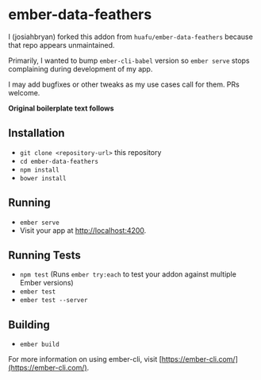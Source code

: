 # ember-data-feathers

I (josiahbryan) forked this addon from `huafu/ember-data-feathers` because that repo appears unmaintained.

Primarily, I wanted to bump `ember-cli-babel` version so `ember serve` stops complaining during development of my app. 

I may add bugfixes or other tweaks as my use cases call for them. PRs welcome.

**Original boilerplate text follows**


## Installation

* `git clone <repository-url>` this repository
* `cd ember-data-feathers`
* `npm install`
* `bower install`

## Running

* `ember serve`
* Visit your app at [http://localhost:4200](http://localhost:4200).

## Running Tests

* `npm test` (Runs `ember try:each` to test your addon against multiple Ember versions)
* `ember test`
* `ember test --server`

## Building

* `ember build`

For more information on using ember-cli, visit [https://ember-cli.com/](https://ember-cli.com/).
